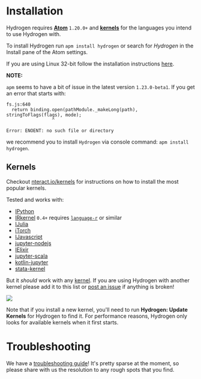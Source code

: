 # Installation

Hydrogen requires **[Atom](https://atom.io/)** `1.20.0+` and **[kernels](#kernels)** for the languages you intend to use Hydrogen with.

To install Hydrogen run `apm install hydrogen` or search for *Hydrogen* in the Install pane of the Atom settings.

If you are using Linux 32-bit follow the installation instructions [here](Troubleshooting.md).

**NOTE:**

`apm` seems to have a bit of issue in the latest version `1.23.0-beta1`. If you get an error that starts with:
```
fs.js:640
  return binding.open(pathModule._makeLong(path), stringToFlags(flags), mode);
                 ^

Error: ENOENT: no such file or directory
```
we recommend you to install `Hydrogen` via console command: `apm install hydrogen`.

## Kernels

Checkout [nteract.io/kernels](https://nteract.io/kernels) for instructions on how to install the most popular kernels.

Tested and works with:

- [IPython](http://ipython.org/)
- [IRkernel](https://github.com/IRkernel/IRkernel) `0.4+` requires [`language-r`](https://atom.io/packages/language-r) or similar
- [IJulia](https://github.com/JuliaLang/IJulia.jl)
- [iTorch](https://github.com/facebook/iTorch)
- [IJavascript](https://github.com/n-riesco/ijavascript)
- [jupyter-nodejs](https://github.com/notablemind/jupyter-nodejs)
- [IElixir](https://github.com/pprzetacznik/IElixir)
- [jupyter-scala](https://github.com/alexarchambault/jupyter-scala)
- [kotlin-jupyter](https://github.com/ligee/kotlin-jupyter)
- [stata-kernel](https://github.com/kylebarron/stata_kernel)

But it _should_ work with any [kernel](https://github.com/jupyter/jupyter/wiki/Jupyter-kernels). If you are using Hydrogen with another kernel please add it to this list or [post an issue](https://github.com/nteract/hydrogen/issues) if anything is broken!

<img src="https://cloud.githubusercontent.com/assets/13285808/16931386/048f056e-4d41-11e6-8563-3baa8ed84371.png">

Note that if you install a new kernel, you'll need to run **Hydrogen: Update Kernels** for Hydrogen to find it. For performance reasons, Hydrogen only looks for available kernels when it first starts.

# Troubleshooting

We have a [troubleshooting guide](Troubleshooting.md)! It's pretty sparse at the
moment, so please share with us the resolution to any rough spots that you find.
